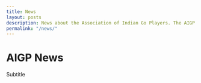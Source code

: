 ```yaml
---
title: News
layout: posts
description: News about the Association of Indian Go Players. The AIGP conducts various tournaments and events. We have weekly meetups.
permalink: "/news/" 
---
```


# AIGP News

Subtitle